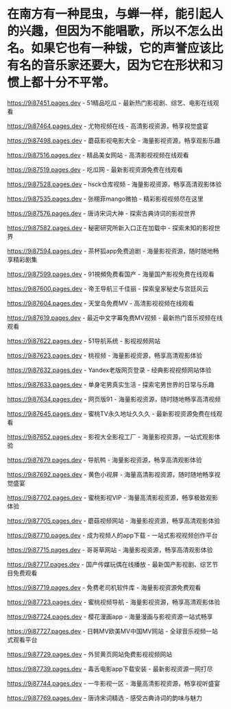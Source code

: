 # 在南方有一种昆虫，与蝉一样，能引起人的兴趣，但因为不能唱歌，所以不怎么出名。如果它也有一种钹，它的声誉应该比有名的音乐家还要大，因为它在形状和习惯上都十分不平常。

https://9i87451.pages.dev - 51精品吃瓜 - 最新热门影视剧、综艺、电影在线观看

https://9i87464.pages.dev - 尤物视频在线 - 高清影视资源，畅享视觉盛宴

https://9i87498.pages.dev - 蘑菇影视电影大全 - 海量影视资源，畅享观影乐趣

https://9i87516.pages.dev - 精品美女网站 - 高清影视视频在线观看

https://9i87519.pages.dev - 吃瓜网 - 最新影视资源免费在线观看

https://9i87528.pages.dev - hsck仓库视频 - 海量影视资源，畅享高清观影体验

https://9i87535.pages.dev - 张栩菲mango微拍 - 精彩影视视频尽在这里

https://9i87576.pages.dev - 唐诗宋词大神 - 探索古典诗词的影视世界

https://9i87582.pages.dev - 秘密研究所新入口正在加载中 - 探索未知的影视世界

https://9i87594.pages.dev - 茶杯狐app免费追剧 - 海量影视资源，随时随地畅享精彩剧集

https://9i87599.pages.dev - 91視頻免费看国产 - 海量国产影视免费在线观看

https://9i87600.pages.dev - 帝王导航三千佳丽 - 探索皇家秘史与宫廷风云

https://9i87604.pages.dev - 天堂岛免费MV - 高清影视视频在线观看

https://9i87619.pages.dev - 最近中文字幕免费MV视频 - 最新热门音乐视频在线观看

https://9i87622.pages.dev - 51导航系统 - 影视视频网站

https://9i87623.pages.dev - 桃视频 - 海量影视资源，畅享高清观影体验

https://9i87632.pages.dev - Yandex老版网页登录 - 经典影视视频网站体验

https://9i87633.pages.dev - 单身宅男真实生活 - 探索宅男世界的日常与乐趣

https://9i87634.pages.dev - 网页版91 - 海量影视资源，随时随地畅享高清视频

https://9i87645.pages.dev - 蜜桃TV永久地址久久久 - 最新影视资源免费在线观看

https://9i87652.pages.dev - 影视大全影视工厂 - 海量影视资源，一站式观影体验

https://9i87679.pages.dev - 导航鸭 - 海量影视资源，畅享高清观影体验

https://9i87692.pages.dev - 黄色小视屏 - 海量高清影视资源，随时随地畅享视觉盛宴

https://9i87702.pages.dev - 蜜桃影视VIP - 海量高清影视资源，畅享极致观影体验

https://9i87705.pages.dev - 蘑菇视频网站 - 海量影视资源，畅享高清观影体验

https://9i87710.pages.dev - 成为视频人的app下载 - 一站式影视视频创作平台

https://9i87715.pages.dev - 哥哥草网站 - 海量影视资源，畅享高清观影体验

https://9i87717.pages.dev - 国产传媒玩偶在线播放 - 最新国产影视剧、综艺节目免费观看

https://9i87719.pages.dev - 免费老司机软件库 - 海量影视资源免费观看

https://9i87723.pages.dev - 蜜桃视频导航 - 海量影视资源，畅享高清观影体验

https://9i87724.pages.dev - 樱花漫画app - 海量漫画与影视资源一站式畅享

https://9i87727.pages.dev - 日韩MV欧美MV中国MV网站 - 全球音乐视频一站式观看平台

https://9i87729.pages.dev - 外贸黄页网站免费影视视频网站

https://9i87739.pages.dev - 毒舌电影app下载安装 - 最新影视资源一网打尽

https://9i87744.pages.dev - 一牛影视一区 - 海量高清影视资源，畅享视听盛宴

https://9i87769.pages.dev - 唐诗宋词精选 - 感受古典诗词的韵味与魅力
